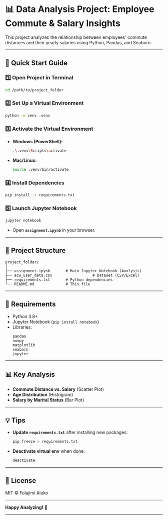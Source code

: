 # **📊 Data Analysis Project: Employee Commute & Salary Insights**  

This project analyzes the relationship between employees' commute distances and their yearly salaries using Python, Pandas, and Seaborn.  

---

## **🚀 Quick Start Guide**  

### **1️⃣ Open Project in Terminal**  
```bash
cd /path/to/project_folder
```

### **2️⃣ Set Up a Virtual Environment**  
```bash
python -m venv .venv
```

### **3️⃣ Activate the Virtual Environment**  
- **Windows (PowerShell):**  
  ```bash
  .\.venv\Scripts\activate
  ```
- **Mac/Linux:**  
  ```bash
  source .venv/bin/activate
  ```

### **4️⃣ Install Dependencies**  
```bash
pip install -r requirements.txt
```

### **5️⃣ Launch Jupyter Notebook**  
```bash
jupyter notebook
```
- Open **`assignment.ipynb`** in your browser.  

---

## **📂 Project Structure**  
```
project_folder/
│
├── assignment.ipynb       # Main Jupyter Notebook (Analysis)
├── acw_user_data.csv                  # Dataset (CSV/Excel)     
├── requirements.txt       # Python dependencies
└── README.md              # This file
```

---

## **🔧 Requirements**  
- Python 3.8+
- Jupyter Notebook (`pip install notebook`)  
- Libraries:  
  ```plaintext
  pandas
  numpy
  matplotlib
  seaborn
  jupyter
  ```

---

## **📊 Key Analysis**  
- **Commute Distance vs. Salary** (Scatter Plot)  
- **Age Distribution** (Histogram)  
- **Salary by Marital Status** (Bar Plot)  

---

## **💡 Tips**  
- **Update `requirements.txt`** after installing new packages:  
  ```bash
  pip freeze > requirements.txt
  ```
- **Deactivate virtual env** when done:  
  ```bash
  deactivate
  ```

---

## **📜 License**  
MIT © Folajimi Aluko

---

**Happy Analyzing!** 🚀  

---